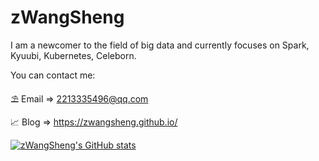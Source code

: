 # zWangSheng

I am a newcomer to the field of big data and currently focuses on Spark, Kyuubi, Kubernetes, Celeborn.

You can contact me:

⛱ Email => 2213335496@qq.com

📈 Blog => https://zwangsheng.github.io/

[![zWangSheng's GitHub stats](https://github-readme-stats.vercel.app/api?username=zwangsheng&count_private=false&show_icons=true&theme=dark)]()
